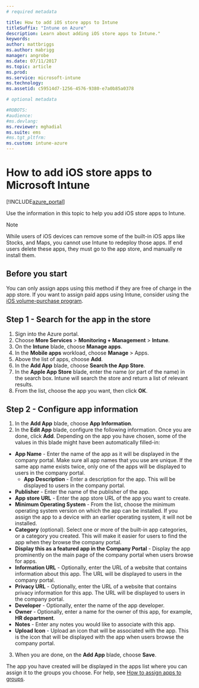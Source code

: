 ```yaml
---
# required metadata

title: How to add iOS store apps to Intune 
titleSuffix: "Intune on Azure"
description: Learn about adding iOS store apps to Intune."
keywords:
author: mattbriggs
ms.author: mabrigg
manager: angrobe
ms.date: 07/11/2017
ms.topic: article
ms.prod:
ms.service: microsoft-intune
ms.technology:
ms.assetid: c59514d7-1256-4576-9380-e7a0b85a0378

# optional metadata

#ROBOTS:
#audience:
#ms.devlang:
ms.reviewer: mghadial
ms.suite: ems
#ms.tgt_pltfrm:
ms.custom: intune-azure
---
```


# How to add iOS store apps to Microsoft Intune

[!INCLUDE[azure_portal](./includes/azure_portal.md)]


Use the information in this topic to help you add iOS store apps to Intune.

>[!NOTE]
>While users of iOS devices can remove some of the built-in iOS apps like Stocks, and Maps, you cannot use Intune to redeploy those apps. If end users delete these apps, they must go to the app store, and manually re install them.

## Before you start

You can only assign apps using this method if they are free of charge in the app store. If you want to assign paid apps using Intune, consider using the [iOS volume-purchase program](vpp-apps-ios.md).


## Step 1 - Search for the app in the store

1. Sign into the Azure portal.
2. Choose **More Services** > **Monitoring + Management** > **Intune**.
3. On the **Intune** blade, choose **Manage apps**.
4. In the **Mobile apps** workload, choose **Manage** > Apps.
5. Above the list of apps, choose **Add**.
6. In the **Add App** blade, choose **Search the App Store**.
7. In the **Apple App Store** blade, enter the name (or part of the name) in the search box. Intune will search the store and return a list of relevant results.
8. From the list, choose the app you want, then click **OK**.

## Step 2 - Configure app information

1. In the **Add App** blade, choose **App Information**.
2. In the **Edit App** blade, configure the following information. Once you are done, click **Add**. Depending on the app you have chosen, some of the values in this blade might have been automatically filled-in:
- **App Name** - Enter the name of the app as it will be displayed in the company portal. Make sure all app names that you use are unique. If the same app name exists twice, only one of the apps will be displayed to users in the company portal.
	- **App Description** - Enter a description for the app. This will be displayed to users in the company portal.
- **Publisher** - Enter the name of the publisher of the app.
- **App store URL** - Enter the app store URL of the app you want to create.
- **Minimum Operating System** - From the list, choose the minimum operating system version on which the app can be installed. If you assign the app to a device with an earlier operating system, it will not be installed.
- **Category** (optional). Select one or more of the built-in app categories, or a category you created. This will make it easier for users to find the app when they browse the company portal.
- **Display this as a featured app in the Company Portal** - Display the app prominently on the main page of the company portal when users browse for apps.
- **Information URL** - Optionally, enter the URL of a website that contains information about this app. The URL will be displayed to users in the company portal.
- **Privacy URL** - Optionally, enter the URL of a website that contains privacy information for this app. The URL will be displayed to users in the company portal.
- **Developer** - Optionally, enter the name of the app developer.
- **Owner** - Optionally, enter a name for the owner of this app, for example, **HR department**.
- **Notes** - Enter any notes you would like to associate with this app.
- **Upload Icon** - Upload an icon that will be associated with the app. This is the icon that will be displayed with the app when users browse the company portal.
3. When you are done, on the **Add App** blade, choose **Save**.

The app you have created will be displayed in the apps list where you can assign it to the groups you choose. For help, see [How to assign apps to groups](apps-deploy.md).
